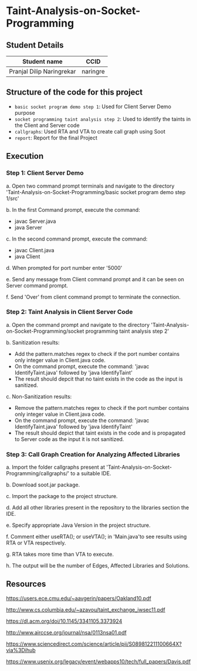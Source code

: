 # Taint-Analysis-on-Socket-Programming

## Student Details
|Student name                |    CCID      |
|----------------------------|--------------|
| Pranjal Dilip Naringrekar  |  naringre    |

## Structure of the code for this project
- `basic socket program demo step 1`: Used for Client Server Demo purpose 
- `socket programming taint analysis step 2`: Used to identify the taints in the Client and Server code
- `callgraphs`: Used RTA and VTA to create call graph using Soot
- `report`: Report for the final Project

## Execution

### Step 1: Client Server Demo

a. Open two command prompt terminals and navigate to the directory 'Taint-Analysis-on-Socket-Programming/basic socket program demo step 1/src'

b. In the first Command prompt, execute the command:
- javac Server.java
- java Server

c. In the second command prompt, execute the command:
- javac Client.java
- java Client

d. When prompted for port number enter '5000'

e. Send any message from Client command prompt and it can be seen on Server command prompt.

f. Send 'Over' from client command prompt to terminate the connection.

### Step 2: Taint Analysis in Client Server Code

a. Open the command prompt and navigate to the directory 'Taint-Analysis-on-Socket-Programming/socket programming taint analysis step 2'

b. Sanitization results:
- Add the pattern.matches regex to check if the port number contains only integer value in Client.java code.
- On the command prompt, execute the command: 'javac IdentifyTaint.java' followed by 'java IdentifyTaint'
- The result should depcit that no taint exists in the code as the input is sanitized.

c. Non-Sanitization results:
- Remove the pattern.matches regex to check if the port number contains only integer value in Client.java code.
- On the command prompt, execute the command: 'javac IdentifyTaint.java' followed by 'java IdentifyTaint'
- The result should depict that taint exists in the code and is propagated to Server code as the input it is not sanitized.

### Step 3: Call Graph Creation for Analyzing Affected Libraries

a. Import the folder callgraphs present at 'Taint-Analysis-on-Socket-Programming/callgraphs/' to a suitable IDE.

b. Download soot.jar package.

c. Import the package to the project structure.

d. Add all other libraries present in the repository to the libraries section the IDE.

e. Specify appropriate Java Version in the project structure.

f. Comment either useRTA(); or useVTA(); in 'Main.java'to see results using RTA or VTA respectively.

g. RTA takes more time than VTA to execute.

h. The output will be the number of Edges, Affected Libraries and Solutions.

## Resources

https://users.ece.cmu.edu/~aavgerin/papers/Oakland10.pdf

http://www.cs.columbia.edu/~azavou/taint_exchange_iwsec11.pdf

https://dl.acm.org/doi/10.1145/3341105.3373924

http://www.airccse.org/journal/nsa/0113nsa01.pdf

https://www.sciencedirect.com/science/article/pii/S089812211100664X?via%3Dihub

https://www.usenix.org/legacy/event/webapps10/tech/full_papers/Davis.pdf
